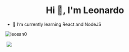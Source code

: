 <h1 align="center">Hi 👋, I'm Leonardo</h1>

- 🌱 I’m currently learning React and NodeJS

<p align="left"> <img src="https://komarev.com/ghpvc/?username=leosan0&label=Profile%20views&color=0e75b6&style=flat" alt="leosan0" /> </p>

<p>&nbsp;<img align="center" src="https://github-readme-stats.vercel.app/api/top-langs/?theme=THEME_NAME&?username=leosan0" /></p>

